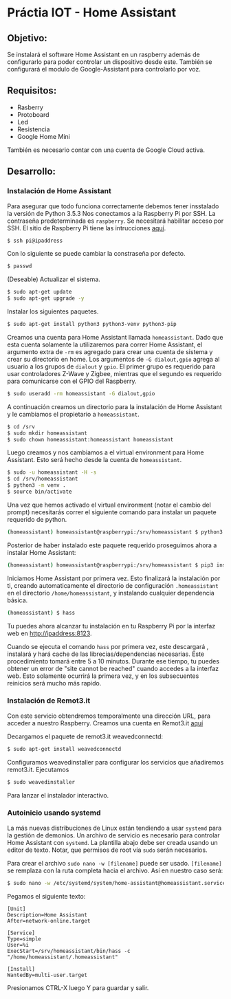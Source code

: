 # Práctia IOT - Home Assistant

## Objetivo:

Se instalará el software Home Assistant en un raspberry además de configurarlo para poder controlar un dispositivo desde este.
También se configurará el modulo de Google-Assistant para controlarlo por voz.


## Requisitos:

- Rasberry
- Protoboard
- Led
- Resistencia
- Google Home Mini

También es necesario contar con una cuenta de Google Cloud activa.

## Desarrollo:

### Instalación de Home Assistant

Para asegurar que todo funciona correctamente debemos tener insstalado la versión de Python 3.5.3
Nos conectamos a la Raspberry Pi por SSH. La contraseña predeterminada es `raspberry`.
Se necesitará habilitar acceso por SSH. El sitio de Raspberry Pi tiene las intrucciones [aquí](https://www.raspberrypi.org/documentation/remote-access/ssh/).

```bash
$ ssh pi@ipaddress
```

Con lo siguiente se puede cambiar la constraseña por defecto.

```bash
$ passwd
```

(Deseable) Actualizar el sistema.

```bash
$ sudo apt-get update
$ sudo apt-get upgrade -y
```

Instalar los siguientes paquetes.

```bash
$ sudo apt-get install python3 python3-venv python3-pip
```

Creamos una cuenta para Home Assistant llamada `homeassistant`.
Dado que esta cuenta solamente la utilizaremos para correr Home Assistant, el argumento extra de `-rm` es agregado para crear una cuenta de sistema y crear su directorio en home.
Los argumentos de `-G dialout,gpio` agrega al usuario a los grupos de `dialout` y `gpio`. El primer grupo es requerido para usar controladores Z-Wave y Zigbee, mientras que el segundo es requerido para comunicarse con el GPIO del Raspberry.

```bash
$ sudo useradd -rm homeassistant -G dialout,gpio
```

A continuación creamos un directorio para la instalación de Home Assistant y le cambiamos el propietario a `homeassistant`.

```bash
$ cd /srv
$ sudo mkdir homeassistant
$ sudo chown homeassistant:homeassistant homeassistant
```

Luego creamos y nos cambiamos a el virtual environment para Home Assistant. Esto será hecho desde la cuenta de `homeassistant`.

```bash
$ sudo -u homeassistant -H -s
$ cd /srv/homeassistant
$ python3 -m venv .
$ source bin/activate
```
Una vez que hemos activado el virtual environment (notar el cambio del prompt) necesitarás correr el siguiente comando para instalar un paquete requerido de python.

```bash
(homeassistant) homeassistant@raspberrypi:/srv/homeassistant $ python3 -m pip install wheel
```

Posterior de haber instalado este paquete requerido proseguimos ahora a instalar Home Assistant:

```bash
(homeassistant) homeassistant@raspberrypi:/srv/homeassistant $ pip3 install homeassistant
```

Iniciamos Home Assistant por primera vez. Esto finalizará la instalación por ti, creando automaticamente el directorio de configuración `.homeassistant` en el directorio `/home/homeassistant`, y instalando cualquier dependencia básica.

```bash
(homeassistant) $ hass
```
Tu puedes ahora alcanzar tu instalación en tu Raspberry Pi por la interfaz web en [http://ipaddress:8123](http://ipaddress:8123).

Cuando se ejecuta el comando `hass` por primera vez, este descargará , instalará y hará cache de las librecias/dependencias necesarias. Este procedimiento tomará entre 5 a 10 minutos. Durante ese tiempo, tu puedes obtener un error de "site cannot be reached" cuando accedes a la interfaz web.  Esto solamente ocurrirá la primera vez, y en los subsecuentes reinicios será mucho más rapido.

### Instalación de Remot3.it

Con este servicio obtendremos temporalmente una dirección URL, para acceder a nuestro Raspberry. Creamos una cuenta en Remot3.it [aquí](https://www.remot3.it/web/index.html)

Decargamos el paquete de remot3.it weavedconnectd:

```bash
$ sudo apt-get install weavedconnectd
```

Configuramos weavedinstaller para configurar los servicios que añadiremos remot3.it. Ejecutamos

```bash
$ sudo weavedinstaller
```

Para lanzar el instalador interactivo.

### Autoinicio usando systemd

La más nuevas distribuciones de Linux están tendiendo a usar `systemd` para la gestión de demonios. Un archivo de servicio es necesario para controlar Home Assistant con `systemd`. La plantilla abajo debe ser creada usando un editor de texto. Notar, que permisos de root vía `sudo` serán necesarios.

Para crear el archivo `sudo nano -w [filename]` puede ser usado. `[filename]` se remplaza con la ruta completa hacia el archivo. Así en nuestro caso será:

```bash
$ sudo nano -w /etc/systemd/system/home-assistant@homeassistant.service`. 
```

Pegamos el siguiente texto:

```
[Unit]
Description=Home Assistant
After=network-online.target

[Service]
Type=simple
User=%i
ExecStart=/srv/homeassistant/bin/hass -c "/home/homeassistant/.homeassistant"

[Install]
WantedBy=multi-user.target
```

Presionamos CTRL-X luego Y para guardar y salir.

